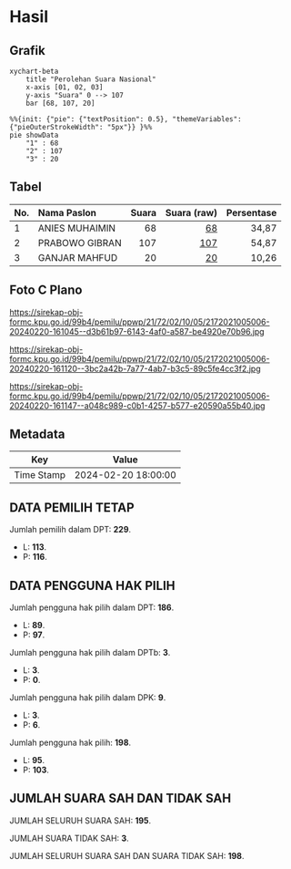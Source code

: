 # Hasil

## Grafik

```mermaid
xychart-beta
    title "Perolehan Suara Nasional"
    x-axis [01, 02, 03]
    y-axis "Suara" 0 --> 107
    bar [68, 107, 20]
```

```mermaid
%%{init: {"pie": {"textPosition": 0.5}, "themeVariables": {"pieOuterStrokeWidth": "5px"}} }%%
pie showData
    "1" : 68
    "2" : 107
    "3" : 20
```

## Tabel

| No. | Nama Paslon    | Suara | Suara (raw) | Persentase |
|:--- |:-------------- | -----:| -----------:| ----------:|
| 1   | ANIES MUHAIMIN | 68    | [68][p-1]   | 34,87      |
| 2   | PRABOWO GIBRAN | 107   | [107][p-2]  | 54,87      |
| 3   | GANJAR MAHFUD  | 20    | [20][p-3]   | 10,26      |


[p-1]: https://github.com/gigit-pemilu/pemilu-2024/blob/main/pilpres/hitung-suara/sub/21-kepulauan-riau/sub/72-kota-tanjung-pinang/sub/02-tanjung-pinang-timur/sub/1005-pinang-kencana/sub/006-tps/sub/paslon-1.txt
[p-2]: https://github.com/gigit-pemilu/pemilu-2024/blob/main/pilpres/hitung-suara/sub/21-kepulauan-riau/sub/72-kota-tanjung-pinang/sub/02-tanjung-pinang-timur/sub/1005-pinang-kencana/sub/006-tps/sub/paslon-2.txt
[p-3]: https://github.com/gigit-pemilu/pemilu-2024/blob/main/pilpres/hitung-suara/sub/21-kepulauan-riau/sub/72-kota-tanjung-pinang/sub/02-tanjung-pinang-timur/sub/1005-pinang-kencana/sub/006-tps/sub/paslon-3.txt

## Foto C Plano

https://sirekap-obj-formc.kpu.go.id/99b4/pemilu/ppwp/21/72/02/10/05/2172021005006-20240220-161045--d3b61b97-6143-4af0-a587-be4920e70b96.jpg

https://sirekap-obj-formc.kpu.go.id/99b4/pemilu/ppwp/21/72/02/10/05/2172021005006-20240220-161120--3bc2a42b-7a77-4ab7-b3c5-89c5fe4cc3f2.jpg

https://sirekap-obj-formc.kpu.go.id/99b4/pemilu/ppwp/21/72/02/10/05/2172021005006-20240220-161147--a048c989-c0b1-4257-b577-e20590a55b40.jpg


## Metadata

| Key        | Value               |
| ---------- | ------------------- |
| Time Stamp | 2024-02-20 18:00:00 |


## DATA PEMILIH TETAP

Jumlah pemilih dalam DPT: **229**.
 * L: **113**.
 * P: **116**.

## DATA PENGGUNA HAK PILIH

Jumlah pengguna hak pilih dalam DPT: **186**.
 * L: **89**.
 * P: **97**.

Jumlah pengguna hak pilih dalam DPTb: **3**.
 * L: **3**.
 * P: **0**.

Jumlah pengguna hak pilih dalam DPK: **9**.
 * L: **3**.
 * P: **6**.

Jumlah pengguna hak pilih: **198**.
 * L: **95**.
 * P: **103**.

## JUMLAH SUARA SAH DAN TIDAK SAH

JUMLAH SELURUH SUARA SAH: **195**.

JUMLAH SUARA TIDAK SAH: **3**.

JUMLAH SELURUH SUARA SAH DAN SUARA TIDAK SAH: **198**.


